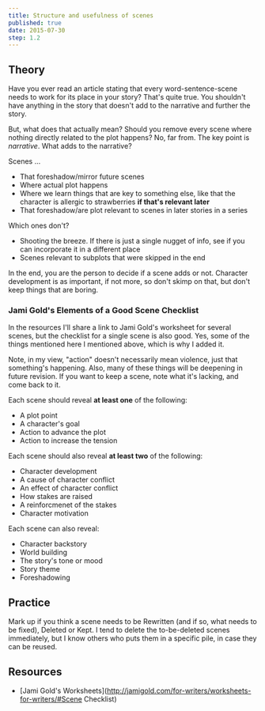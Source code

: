 ```yaml
---
title: Structure and usefulness of scenes
published: true
date: 2015-07-30
step: 1.2
---
```


## Theory
Have you ever read an article stating that every word-sentence-scene needs to work for its place in your story? That's quite true. You shouldn't have anything in the story that doesn't add to the narrative and further the story.

But, what does that actually mean? Should you remove every scene where nothing directly related to the plot happens? No, far from. The key point is *narrative*. What adds to the narrative?

Scenes ...

* That foreshadow/mirror future scenes
* Where actual plot happens
* Where we learn things that are key to something else, like that the character is allergic to strawberries **if that's relevant later**
* That foreshadow/are plot relevant to scenes in later stories in a series

Which ones don't?

* Shooting the breeze. If there is just a single nugget of info, see if you can incorporate it in a different place
* Scenes relevant to subplots that were skipped in the end

In the end, you are the person to decide if a scene adds or not. Character development is as important, if not more, so don't skimp on that, but don't keep things that are boring.

### Jami Gold's Elements of a Good Scene Checklist
In the resources I'll share a link to Jami Gold's worksheet for several scenes, but the checklist for a single scene is also good. Yes, some of the things mentioned here I mentioned above, which is why I added it.

Note, in my view, "action" doesn't necessarily mean violence, just that something's happening. Also, many of these things will be deepening in future revision. If you want to keep a scene, note what it's lacking, and come back to it.

Each scene should reveal **at least one** of the following:

* A plot point
* A character's goal
* Action to advance the plot
* Action to increase the tension

Each scene should also reveal **at least two** of the following:

* Character development
* A cause of character conflict
* An effect of character conflict
* How stakes are raised
* A reinforcmenet of the stakes
* Character motivation

Each scene can also reveal:

* Character backstory
* World building
* The story's tone or mood
* Story theme
* Foreshadowing

## Practice

Mark up if you think a scene needs to be Rewritten (and if so, what needs to be fixed), Deleted or Kept. I tend to delete the to-be-deleted scenes immediately, but I know others who puts them in a specific pile, in case they can be reused.

## Resources
* [Jami Gold's Worksheets](http://jamigold.com/for-writers/worksheets-for-writers/#Scene Checklist)
